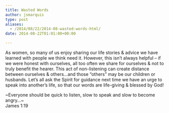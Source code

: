 ```yaml
---
title: Wasted Words
author: jsmarquis
type: post
aliases:
  - /2014/08/22/2014-08-wasted-words-html/
date: 2014-08-22T01:01:00+00:00

---
```

As women, so many of us enjoy sharing our life stories & advice we have learned with people we think need it. However, this isn&#8217;t always helpful &#8211; if we were honest with ourselves, all too often we share for ourselves & not to truly benefit the hearer. This act of non-listening can create distance between ourselves & others&#8230;and those &#8220;others&#8221; may be our children or husbands. Let&#8217;s all ask the Spirit for guidance next time we have an urge to speak into another&#8217;s life, so that our words are life-giving & blessed by God!

~Everyone should be quick to listen, slow to speak and slow to become angry&#8230;~  
James 1:19